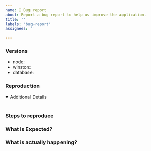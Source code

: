 ```yaml
---
name: 🚨 Bug report
about: Report a bug report to help us improve the application.
title: ''
labels: 'bug-report'
assignees: ''

---
```


<!-- 💚 Thanks for your time to make the project better with your feedbacks 💚

**IMPORTANT** Before reporting a bug:

- Please make sure that you have read through the documentation.
- If issue is related to a module please create the issue in corresponding repository
- Ensure using latest version of master package. See 

👍 A properly detailed bug report can save a LOT of time and help fixing issues as soon as possible.
-->

### Versions

- node: <!-- ex: v12.14.0 -->
- winston: <!-- ex: v3.1.2 -->
- database: <!-- ex: mysql v8.0.0 -->

### Reproduction

<!--
Link to a minimal test case based on one of:
- Codesandbox: https://codesandbox.io/
- A GitHub repository that can reproduce the bug
Without a reproduction, it is so hard to address problem :(
-->

<details open>
<summary>Additional Details</summary>
<br>
<!-- Attaching configuration, dependencies, logs or code snippets would help to find the issue -->
</details>

### Steps to reproduce


### What is Expected?


### What is actually happening?